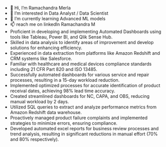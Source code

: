 - 👋 Hi, I’m Ramachandra Merla
- 👀 I’m interested in Data Analyst / Data Scientist
- 🌱 I’m currently learning Advanced ML models
- 📫 reach me on linkedIn Ramachandra M
- Proficient in developing and implementing Automated Dashboards using tools like Tableau, Power BI, and Qlik Sense Hub.
- Skilled in data analysis to identify areas of improvement and develop solutions for enhancing efficiency.
- Experienced in data extraction from platforms like Amazon Redshift and CRM systems like Salesforce.
- Familiar with healthcare and medical devices compliance standards including 21 CFR Part 820 and ISO 13485.
- Successfully automated dashboards for various service and repair processes, resulting in a 15-day workload reduction.
- Implemented optimized processes for accurate identification of product receival dates, achieving 98% lead time accuracy.
- Created streamlined dashboards for NC, CAPA, and OBS, reducing manual workload by 2 days.
- Utilized SQL queries to extract and analyze performance metrics from Amazon Redshift data warehouse.
- Proactively managed product failure complaints and implemented strategies to minimize errors, ensuring compliance.
- Developed automated excel reports for business review processes and trend analysis, resulting in significant reductions in manual effort (70% and 80% respectively).
